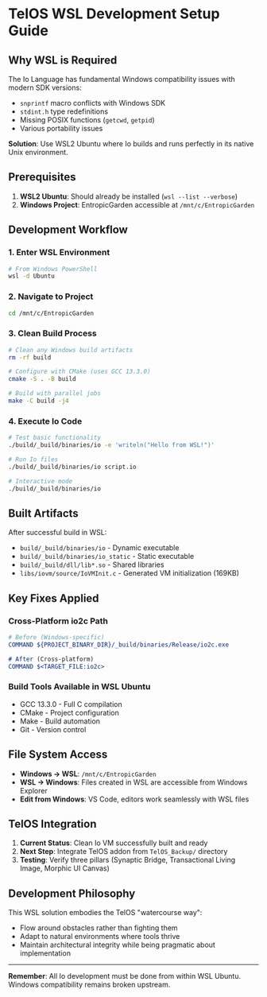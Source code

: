 # TelOS WSL Development Setup Guide

## Why WSL is Required

The Io Language has fundamental Windows compatibility issues with modern SDK versions:
- `snprintf` macro conflicts with Windows SDK
- `stdint.h` type redefinitions 
- Missing POSIX functions (`getcwd`, `getpid`)
- Various portability issues

**Solution**: Use WSL2 Ubuntu where Io builds and runs perfectly in its native Unix environment.

## Prerequisites

1. **WSL2 Ubuntu**: Should already be installed (`wsl --list --verbose`)
2. **Windows Project**: EntropicGarden accessible at `/mnt/c/EntropicGarden`

## Development Workflow

### 1. Enter WSL Environment
```bash
# From Windows PowerShell
wsl -d Ubuntu
```

### 2. Navigate to Project
```bash
cd /mnt/c/EntropicGarden
```

### 3. Clean Build Process
```bash
# Clean any Windows build artifacts
rm -rf build

# Configure with CMake (uses GCC 13.3.0)
cmake -S . -B build

# Build with parallel jobs
make -C build -j4
```

### 4. Execute Io Code
```bash
# Test basic functionality
./build/_build/binaries/io -e 'writeln("Hello from WSL!")'

# Run Io files
./build/_build/binaries/io script.io

# Interactive mode
./build/_build/binaries/io
```

## Built Artifacts

After successful build in WSL:
- `build/_build/binaries/io` - Dynamic executable
- `build/_build/binaries/io_static` - Static executable  
- `build/_build/dll/lib*.so` - Shared libraries
- `libs/iovm/source/IoVMInit.c` - Generated VM initialization (169KB)

## Key Fixes Applied

### Cross-Platform io2c Path
```cmake
# Before (Windows-specific)
COMMAND ${PROJECT_BINARY_DIR}/_build/binaries/Release/io2c.exe

# After (Cross-platform)
COMMAND $<TARGET_FILE:io2c>
```

### Build Tools Available in WSL Ubuntu
- GCC 13.3.0 - Full C compilation
- CMake - Project configuration
- Make - Build automation
- Git - Version control

## File System Access

- **Windows → WSL**: `/mnt/c/EntropicGarden`
- **WSL → Windows**: Files created in WSL are accessible from Windows Explorer
- **Edit from Windows**: VS Code, editors work seamlessly with WSL files

## TelOS Integration

1. **Current Status**: Clean Io VM successfully built and ready
2. **Next Step**: Integrate TelOS addon from `TelOS_Backup/` directory
3. **Testing**: Verify three pillars (Synaptic Bridge, Transactional Living Image, Morphic UI Canvas)

## Development Philosophy

This WSL solution embodies the TelOS "watercourse way":
- Flow around obstacles rather than fighting them
- Adapt to natural environments where tools thrive
- Maintain architectural integrity while being pragmatic about implementation

---
**Remember**: All Io development must be done from within WSL Ubuntu. Windows compatibility remains broken upstream.